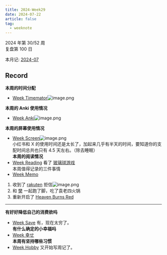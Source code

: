 ```yaml
---
title: 2024-Week29
date: 2024-07-22
article: false
tag:
  - weeknote
---
```


2024 年第 30/52 周  
复盘第 100 日

本月记: [2024-07](2024-07)

## Record
**本周的时间分配**  
- [Week Timemator](../../10IMYMEMINE/Week/Week%20Timemator)![image.png](https://oss.naglfar28.com/naglfar28/202407221532718.png)

**本周的 Anki 使用情况**  
- [Week Anki](../../10IMYMEMINE/Week/Week%20Anki)![image.png](https://oss.naglfar28.com/naglfar28/202407221533880.png)

**本周的屏幕使用情况**
- [Week Screen](../../10IMYMEMINE/Week/Week%20Screen)![image.png](https://oss.naglfar28.com/naglfar28/202407221534734.png)  
小红书和 X 的使用时间还是太长了，加起来几乎有半天的时间，要知道你的支配时间总共也只有 4.5 天左右。（除去睡眠）  
**本周的阅读情况**
- [Week Reading](../../10IMYMEMINE/Week/Week%20Reading) 看了 [玻璃球游戏](../../01%20Reading/02%20书籍/玻璃球游戏)  
本周值得记录的三件事情
- [Week Memo](../../10IMYMEMINE/Week/Week%20Memo)
1. 收到了 [rakuten](../../07%20Language/02%20日语/00%20日本へ/rakuten) 拒信![image.png](https://oss.naglfar28.com/naglfar28/202407221537928.png)
2. 和 [樊](../../03%20Life/06%20人/06%20人) 一起跑了脚，吃了袁老四火锅
3. 重新开启了 [Heaven Burns Red](../../01%20Reading/03%20游戏/Heaven%20Burns%20Red)
---
**有好好降低自己的消费欲吗**
- [Week Save](../../10IMYMEMINE/Week/Week%20Save) 有，现在太穷了。  
**有什么确定的小幸福吗**
- [Week 幸せ](../../10IMYMEMINE/Week/Week%20幸せ)  
**本周有坚持哪些习惯**
- [Week Hobby](../../10IMYMEMINE/Week/Week%20Hobby) 又开始写周记了。